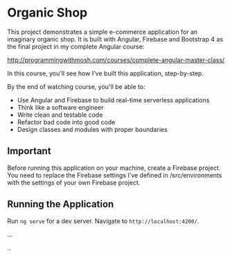 # Organic Shop

This project demonstrates a simple e-commerce application for an imaginary organic shop. It is built with Angular, Firebase and Bootstrap 4 as the final project in my complete Angular course: 

http://programmingwithmosh.com/courses/complete-angular-master-class/

In this course, you'll see how I've built this application, step-by-step.

By the end of watching course, you'll be able to:

- Use Angular and Firebase to build real-time serverless applications
- Think like a software engineer 
- Write clean and testable code 
- Refactor bad code into good code 
- Design classes and modules with proper boundaries 


## Important 

Before running this application on your machine, create a Firebase project. You need to replace the Firebase settings I've defined in /src/environments with the settings of your own Firebase project.

## Running the Application

Run `ng serve` for a dev server. Navigate to `http://localhost:4200/`. 

...


..
